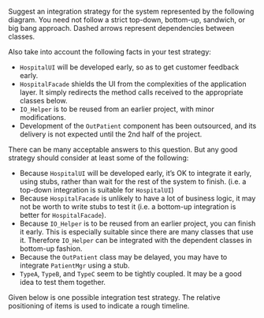 <panel header="{{ icon_Q_A }} Suggest an integration strategy">
<question has-input="true">

Suggest an integration strategy for the system represented by the following diagram. You need not follow a strict top-down, bottom-up, sandwich, or big bang approach. Dashed arrows represent dependencies between classes.

Also take into account the following facts in your test strategy:

* `HospitalUI` will be developed early, so as to get customer feedback early.
* `HospitalFacade` shields the UI from the complexities of the application layer. It simply redirects the method calls received to the appropriate classes below.
* `IO_Helper` is to be reused from an earlier project, with minor modifications.
* Development of the `OutPatient` component has been outsourced, and its delivery is not expected until the 2nd half of the project.

<pic src="{{baseUrl}}/integration/approaches/topDownVsBottomUp/images/hospital.png" height="250" />
<p/>

<div slot="answer">

There can be many acceptable answers to this question. But any good strategy should consider at least some of the following:

* Because `HospitalUI` will be developed early, it’s OK to integrate it early, using stubs, rather than wait for the rest of the system to finish. (i.e. a top-down integration is suitable for `HospitalUI`)
* Because `HospitalFacade` is unlikely to have a lot of business logic, it may not be worth to write stubs to test it (i.e. a bottom-up integration is better for `HospitalFacade`).
* Because `IO_Helper` is to be reused from an earlier project, you can finish it early. This is especially suitable since there are many classes that use it. Therefore `IO_Helper` can be integrated with the dependent classes in bottom-up fashion.
* Because the `OutPatient` class may be delayed, you may have to integrate `PatientMgr` using a stub.
* `TypeA`, `TypeB`, and `TypeC` seem to be tightly coupled. It may be a good idea to test them together.

Given below is one possible integration test strategy. The relative positioning of items is used to indicate a rough timeline.

<pic src="{{baseUrl}}/integration/approaches/topDownVsBottomUp/images/hospitalIntegration.png" height="250" />
<p/>

</div>
</question>
</panel>
